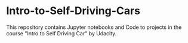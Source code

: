 # Intro-to-Self-Driving-Cars
This repository contains Jupyter notebooks and Code to projects in the course "Intro to Self Driving Car" by Udacity.
